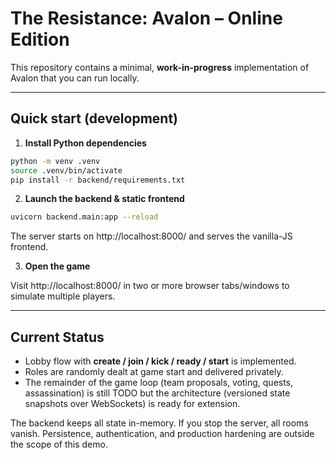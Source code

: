 # The Resistance: Avalon – Online Edition

This repository contains a minimal, **work-in-progress** implementation of Avalon that you can run locally.

---

## Quick start (development)

1. **Install Python dependencies**

```bash
python -m venv .venv
source .venv/bin/activate
pip install -r backend/requirements.txt
```

2. **Launch the backend & static frontend**

```bash
uvicorn backend.main:app --reload
```

The server starts on http://localhost:8000/ and serves the vanilla-JS frontend.

3. **Open the game**

Visit http://localhost:8000/ in two or more browser tabs/windows to simulate multiple players.

---

## Current Status

* Lobby flow with **create / join / kick / ready / start** is implemented.
* Roles are randomly dealt at game start and delivered privately.
* The remainder of the game loop (team proposals, voting, quests, assassination) is still TODO but the architecture (versioned state snapshots over WebSockets) is ready for extension.

The backend keeps all state in-memory. If you stop the server, all rooms vanish. Persistence, authentication, and production hardening are outside the scope of this demo. 